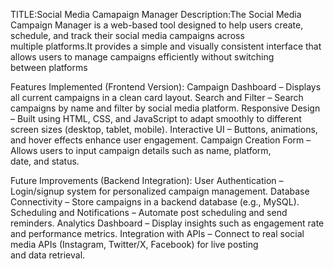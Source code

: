 TITLE:Social Media Camapaign Manager
Description:The Social Media Campaign Manager is a web-based tool designed to help users create, schedule, and track their social media campaigns across multiple platforms.It provides a simple and visually consistent interface that allows users to manage campaigns efficiently without switching between platforms

Features Implemented (Frontend Version):
Campaign Dashboard – Displays all current campaigns in a clean card layout.
Search and Filter – Search campaigns by name and filter by social media platform.
Responsive Design – Built using HTML, CSS, and JavaScript to adapt smoothly to different screen sizes (desktop, tablet, mobile).
Interactive UI – Buttons, animations, and hover effects enhance user engagement.
Campaign Creation Form – Allows users to input campaign details such as name, platform, date, and status.

Future Improvements (Backend Integration):
User Authentication – Login/signup system for personalized campaign management.
Database Connectivity – Store campaigns in a backend database (e.g., MySQL).
Scheduling and Notifications – Automate post scheduling and send reminders.
Analytics Dashboard – Display insights such as engagement rate and performance metrics.
Integration with APIs – Connect to real social media APIs (Instagram, Twitter/X, Facebook) for live posting and data retrieval.

